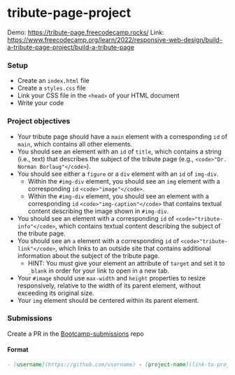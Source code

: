 # tribute-page-project

Demo: https://tribute-page.freecodecamp.rocks/
Link: https://www.freecodecamp.org/learn/2022/responsive-web-design/build-a-tribute-page-project/build-a-tribute-page

### Setup

- Create an `index.html` file
- Create a `styles.css` file
- Link your CSS file in the `<head>` of your HTML document
- Write your code

### Project objectives

- Your tribute page should have a `main` element with a corresponding `id` of `main`, which contains all other elements.
- You should see an element with an `id` of `title`, which contains a string (i.e., text) that describes the subject of the tribute page (e.g., `<code>"Dr. Norman Borlaug"</code>`).
- You should see either a `figure` or a `div` element with an `id` of `img-div`.
  - Within the `#img-div` element, you should see an `img` element with a corresponding `id` `<code>"image"</code>`.
  - Within the `#img-div` element, you should see an element with a corresponding `id` `<code>"img-caption"</code>` that contains textual content describing the image shown in `#img-div`.
- You should see an element with a corresponding `id` of `<code>"tribute-info"</code>`, which contains textual content describing the subject of the tribute page.
- You should see an `a` element with a corresponding `id` of `<code>"tribute-link"</code>`, which links to an outside site that contains additional information about the subject of the tribute page.
  - HINT: You must give your element an attribute of `target` and set it to `_blank` in order for your link to open in a new tab.
- Your `#image` should use `max-width` and `height` properties to resize responsively, relative to the width of its parent element, without exceeding its original size.
- Your `img` element should be centered within its parent element.

### Submissions

Create a PR in the [Bootcamp-submissions](https://github.com/codeskills-dev/bootcamp-submissions) repo

#### Format

```md
- [username](https://github.com/username) - [project-name](link-to-project-branch)
```

